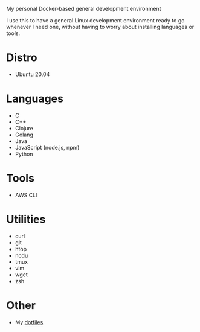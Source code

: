 My personal Docker-based general development environment

I use this to have a general Linux development environment ready to go whenever I need one, without having to worry about installing languages or tools.

# Distro
- Ubuntu 20.04

# Languages
- C
- C++
- Clojure
- Golang
- Java
- JavaScript (node.js, npm)
- Python

# Tools
- AWS CLI

# Utilities
- curl
- git
- htop
- ncdu
- tmux
- vim
- wget
- zsh

# Other
- My [dotfiles](https://github.com/MitchTalmadge/dotfiles)
